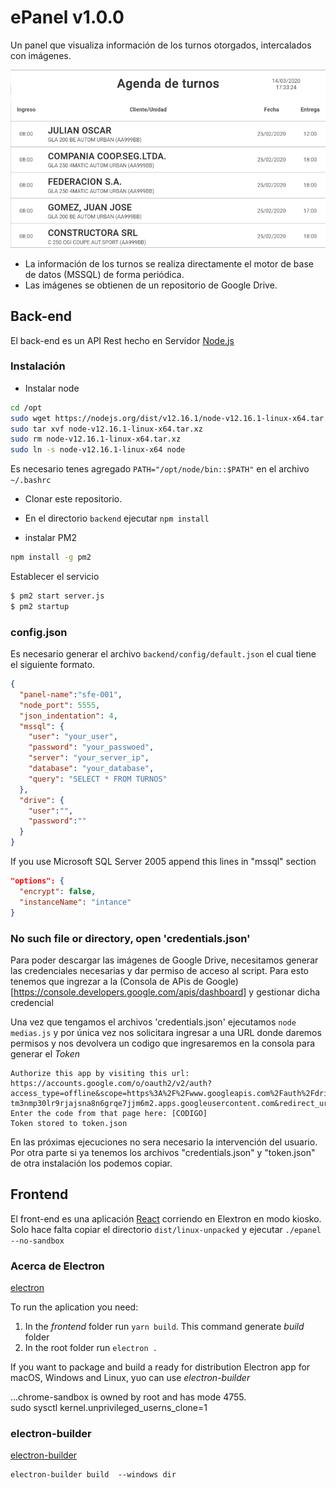 # ePanel v1.0.0
Un panel que visualiza información de los turnos otorgados, intercalados con imágenes.


<!-- ![Turnero anterior](./assets/turnero-viejo.jpeg) -->
[![ePanel v1.0.0](./assets/epanel-1.0.0.png)](./assets/epanel-1.0.0.mp4)

- La información de los turnos se realiza directamente el motor de base de datos (MSSQL) de forma periódica.
- Las imágenes se obtienen de un repositorio de Google Drive.

## Back-end
El back-end es un API Rest hecho en Servidor [Node.js](https://nodejs.org/)

### Instalación
 - Instalar node
 ```bash
 cd /opt
 sudo wget https://nodejs.org/dist/v12.16.1/node-v12.16.1-linux-x64.tar.xz
 sudo tar xvf node-v12.16.1-linux-x64.tar.xz
 sudo rm node-v12.16.1-linux-x64.tar.xz
 sudo ln -s node-v12.16.1-linux-x64 node
 ```
 Es necesario tenes agregado `PATH="/opt/node/bin::$PATH"` en el archivo `~/.bashrc`

 - Clonar este repositorio.

 - En el directorio `backend` ejecutar `npm install`

 - instalar PM2
 ```bash
 npm install -g pm2
 ```
 Establecer el servicio

 ```bash
 $ pm2 start server.js
 $ pm2 startup
 ```

### config.json
Es necesario generar el archivo `backend/config/default.json` el cual tiene el
siguiente formato.

  ```json
  {
    "panel-name":"sfe-001",
    "node_port": 5555,
    "json_indentation": 4,
    "mssql": {
      "user": "your_user",
      "password": "your_passwoed",
      "server": "your_server_ip",
      "database": "your_database",
      "query": "SELECT * FROM TURNOS"
    },
    "drive": {
      "user":"",
      "password":""
    }
  }
  ```

  If you use Microsoft SQL Server 2005 append this lines in "mssql" section
  ```json
  "options": {
    "encrypt": false,
    "instanceName": "intance"
  }
  ```

### No such file or directory, open 'credentials.json'
Para poder descargar las imágenes de Google Drive, necesitamos generar las credenciales necesarias y dar permiso de acceso al script.
Para esto tenemos que ingrezar a la (Consola de APis de Google)[https://console.developers.google.com/apis/dashboard] y gestionar dicha credencial

Una vez que tengamos el archivos 'credentials.json'  ejecutamos `node medias.js` y por única vez nos solicitara ingresar a una URL donde daremos permisos y nos devolvera un codigo que ingresaremos en la consola para generar el *Token*

```
Authorize this app by visiting this url: https://accounts.google.com/o/oauth2/v2/auth?access_type=offline&scope=https%3A%2F%2Fwww.googleapis.com%2Fauth%2Fdrive%20https%3A%2F%2Fwww.googleapis.com%2Fauth%2Fdrive.file%20https%3A%2F%2Fwww.googleapis.com%2Fauth%2Fdrive.readonly%20https%3A%2F%2Fwww.googleapis.com%2Fauth%2Fdrive.metadata.readonly%20https%3A%2F%2Fwww.googleapis.com%2Fauth%2Fdrive.appdata%20https%3A%2F%2Fwww.googleapis.com%2Fauth%2Fdrive.metadata&response_type=code&client_id=687392414212-tm3nmp30lr9rjajsna8n6grqe7jjm6m2.apps.googleusercontent.com&redirect_uri=urn%3Aietf%3Awg%3Aoauth%3A2.0%3Aoob
Enter the code from that page here: [CODIGO]
Token stored to token.json
```

En las próximas ejecuciones no sera necesario la intervención del usuario. Por otra parte si ya tenemos los archivos "credentials.json" y "token.json" de otra instalación los podemos copiar.

## Frontend
El front-end es una aplicación [React](https://es.reactjs.org/) corriendo en Elextron en modo kiosko.
Solo hace falta copiar el directorio `dist/linux-unpacked` y ejecutar `./epanel --no-sandbox`

### Acerca de Electron
[electron](https://electronjs.org/)

To run the aplication you need:
1. In the *frontend* folder run `yarn build`. This command generate *build* folder
2. In the root folder run `electron .`

If you want to package and build a ready for distribution Electron app for macOS, Windows and Linux, yuo can use *electron-builder*

...chrome-sandbox is owned by root and has mode 4755.<br>
sudo sysctl kernel.unprivileged_userns_clone=1<br>

### electron-builder
[electron-builder](https://www.electron.build/)

```
electron-builder build  --windows dir
```
